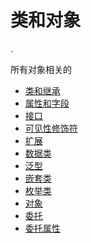 # 类和对象

.

所有对象相关的

- [类和继承](classes.md)
- [属性和字段](properties.md)
- [接口](interfaces.md)
- [可见性修饰符](visibility-modifiers.md)
- [扩展](extensions.md)
- [数据类](data-classes.md)
- [泛型](generics.md)
- [嵌套类](nested-classes.md)
- [枚举类](enum-classes.md)
- [对象](object-declarations.md)
- [委托](delegation.md)
- [委托属性](delegated-properties.md)
